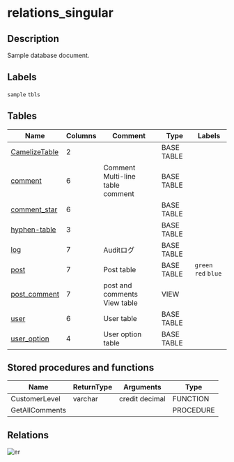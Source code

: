 # relations_singular

## Description

Sample database document.

## Labels

`sample` `tbls`

## Tables

| Name | Columns | Comment | Type | Labels |
| ---- | ------- | ------- | ---- | ------ |
| [CamelizeTable](CamelizeTable.md) | 2 |  | BASE TABLE |  |
| [comment](comment.md) | 6 | Comment<br>Multi-line<br>table<br>comment | BASE TABLE |  |
| [comment_star](comment_star.md) | 6 |  | BASE TABLE |  |
| [hyphen-table](hyphen-table.md) | 3 |  | BASE TABLE |  |
| [log](log.md) | 7 | Auditログ | BASE TABLE |  |
| [post](post.md) | 7 | Post table | BASE TABLE | `green` `red` `blue` |
| [post_comment](post_comment.md) | 7 | post and comments View table | VIEW |  |
| [user](user.md) | 6 | User table | BASE TABLE |  |
| [user_option](user_option.md) | 4 | User option table | BASE TABLE |  |

## Stored procedures and functions

| Name | ReturnType | Arguments | Type |
| ---- | ------- | ------- | ---- |
| CustomerLevel | varchar | credit decimal | FUNCTION |
| GetAllComments |  |  | PROCEDURE |

## Relations

![er](schema.svg)
